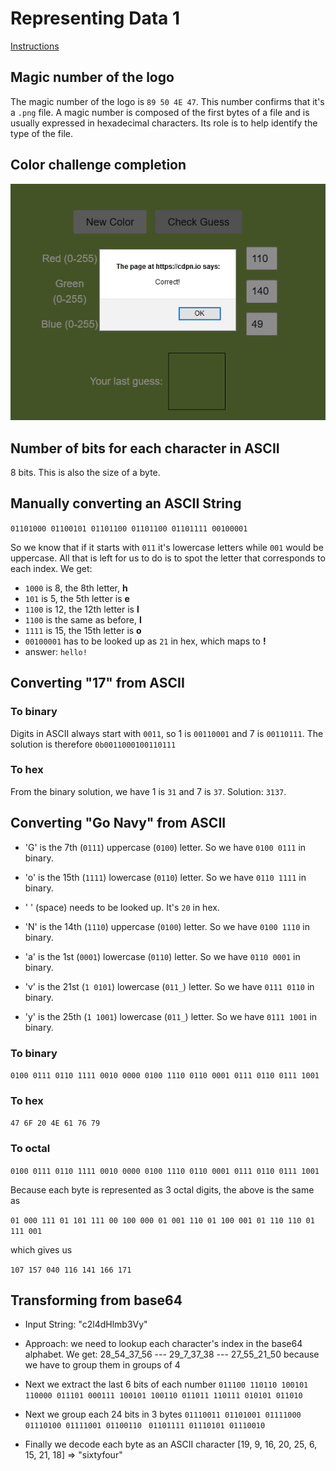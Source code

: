 # Representing Data 1

[Instructions](https://academy.hoppersroppers.org/mod/assign/view.php?id=570)

## Magic number of the logo

The magic number of the logo is `89 50 4E 47`. This number confirms that it's a `.png` file. A magic number is composed of the first bytes of a file and is usually expressed in hexadecimal characters. Its role is to help identify the type of the file.

## Color challenge completion

![answer](./Screenshot_2020-11-06_222725.png)

## Number of bits for each character in ASCII

8 bits. This is also the size of a byte.

## Manually converting an ASCII String

`01101000 01100101 01101100 01101100 01101111 00100001`

So we know that if it starts with `011` it's lowercase letters while `001` would be uppercase. All that is left for us to do is to spot the letter that corresponds to each index. We get:

* `1000` is 8, the 8th letter, **h**
* `101` is 5, the 5th letter is **e**
* `1100` is 12, the 12th letter is **l**
* `1100` is the same as before, **l**
* `1111` is 15, the 15th letter is **o**
* `00100001` has to be looked up as `21` in hex, which maps to **!**
* answer: `hello!`

## Converting "17" from ASCII

### To binary

Digits in ASCII always start with `0011`, so 1 is `00110001` and 7 is `00110111`. The solution is therefore `0b0011000100110111`

### To hex

From the binary solution, we have 1 is `31` and 7 is `37`. Solution: `3137`.

## Converting "Go Navy" from ASCII

* 'G' is the 7th (`0111`) uppercase (`0100`) letter. So we have `0100 0111` in binary.
* 'o' is the 15th (`1111`) lowercase (`0110`) letter. So we have `0110 1111` in binary.
* ' ' (space) needs to be looked up. It's `20` in hex.
* 'N' is the 14th (`1110`) uppercase (`0100`) letter. So we have `0100 1110` in binary.
*  'a' is the 1st (`0001`) lowercase (`0110`) letter. So we have `0110 0001` in binary.
* 'v' is the 21st (`1 0101`) lowercase (`011_`) letter. So we have `0111 0110` in binary.

* 'y' is the 25th (`1 1001`) lowercase (`011_`) letter. So we have `0111 1001` in binary.

### To binary

`0100 0111 0110 1111 0010 0000 0100 1110 0110 0001 0111 0110 0111 1001`

### To hex

`47 6F 20 4E 61 76 79`

### To octal

`0100 0111 0110 1111 0010 0000 0100 1110 0110 0001 0111 0110 0111 1001`

Because each byte is represented as 3 octal digits, the above is the same as

`01 000 111 01 101 111 00 100 000 01 001 110 01 100 001 01 110 110 01 111 001`

which gives us

`107 157 040 116 141 166 171`

## Transforming from base64

* Input String: "c2l4dHlmb3Vy"

* Approach: we need to lookup each character's index in the base64 alphabet. We get:
  28_54_37_56 --- 29_7_37_38 --- 27_55_21_50
  because we have to group them in groups of 4
* Next we extract the last 6 bits of each number
  `011100 110110 100101 110000
  011101 000111 100101 100110
  011011 110111 010101 011010`

* Next we group each 24 bits in 3 bytes
  `01110011 01101001 01111000 `
  `01110100 01111001 01100110 `
  `01101111 01110101 01110010`

* Finally we decode each byte as an ASCII character
  [19, 9, 16, 20, 25, 6, 15, 21, 18] => "sixtyfour"